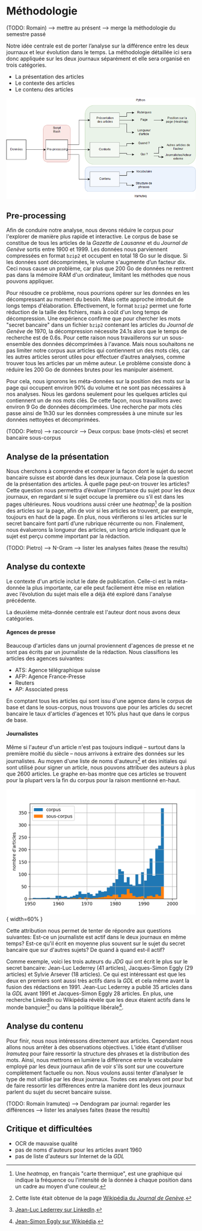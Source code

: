 # Méthodologie

(TODO: Romain)
--> mettre au présent
--> merge la méthodologie du semestre passé

Notre idée centrale est de porter l’analyse sur la différence entre les deux
journaux et leur évolution dans le temps. La méthodologie détaillée ici sera
donc appliquée sur les deux journaux séparément et elle sera organisé en trois
catégories.

  - La présentation des articles
  - Le contexte des articles
  - Le contenu des articles

![Le schéma montre les outils que nous utiliserons dans notre analyse.](methods.png)

## Pre-processing

Afin de conduire notre analyse, nous devons réduire le corpus pour l'explorer de
manière plus rapide et interactive. Le corpus de base se constitue de tous les
articles de la _Gazette de Lausanne_ et du _Journal de Genève_ sortis entre 1900
et 1999. Les données nous parviennent compressées en format `bzip2` et occupent
en total 18 Go sur le disque. Si les données sont décomprimées, le volume
s'augmente d’un facteur dix. Ceci nous cause un problème, car plus que 200 Go de
données ne rentrent pas dans la mémoire RAM d'un ordinateur, limitant les
méthodes que nous pouvons appliquer.

Pour résoudre ce problème, nous pourrions opérer sur les données en les
décompressant au moment du besoin. Mais cette approche  introduit de longs temps
d'élaboration. Effectivement, le format `bzip2` permet une forte réduction de la
taille des fichiers, mais à coût d'un long temps de décompression. Une
expérience confirme que pour chercher les mots "secret bancaire" dans un fichier
`bzip2` contenant les articles du _Journal de Genève_ de 1970, la décompression
nécessite 24.1s alors que le temps de recherche est de 0.6s. Pour cette raison
nous  travaillerons sur un sous-ensemble des données décomprimées à l'avance.
Mais nous souhaitons ne pas limiter notre corpus aux articles qui contiennent un
des mots clés, car les autres articles seront utiles pour effectuer d’autres
analyses, comme trouver tous les articles par un même auteur. Le problème
consiste donc à réduire les 200 Go de données brutes pour les  manipuler
aisément.

Pour cela, nous ignorons les méta-données sur la position des mots sur la page
qui occupent environ 90% du volume et ne sont pas nécessaires à nos analyses.
Nous les gardons seulement pour les quelques articles qui contiennent un de nos
mots clés. De cette façon, nous travaillons avec environ 9 Go de données
décomprimées. Une recherche par mots clés passe ainsi de 1h30 sur les données
compressées à une minute sur les données nettoyées et décomprimées.

(TODO: Pietro)
--> raccourcir
--> Deux corpus: base (mots-clés) et secret bancaire sous-corpus

## Analyse de la présentation

Nous cherchons à comprendre et comparer la façon dont le sujet du secret
bancaire suisse est abordé dans les deux journaux. Cela pose la question de la
présentation des articles. À quelle page peut-on trouver les articles? Cette
question nous permettra d’évaluer l’importance du sujet pour les deux journaux,
en regardant si le sujet occupe la première ou s’il est dans les pages
ultérieures. Nous voudrions aussi créer une _heatmap_[^1] de la position des
articles sur la page, afin de voir si les articles se trouvent, par exemple,
toujours en haut de la page. En plus, nous vérifierons si les articles sur le
secret bancaire font parti d’une rubrique récurrente ou non. Finalement, nous
évaluerons la longueur des articles, un long article indiquant que le sujet est
perçu comme important par la rédaction.

(TODO: Pietro)
--> N-Gram
--> lister les analyses faites (tease the results)


[^1]: Une _heatmap_, en français "carte thermique", est une graphique qui
indique la fréquence ou l'intensité de la donnée à chaque position dans un
cadre au moyen d'une couleur.


## Analyse du contexte

Le contexte d'un article inclut le date de publication. Celle-ci est la
méta-donnée la plus importante, car elle peut facilement être mise en relation
avec l’évolution du sujet mais elle a déjà été exploré dans l'analyse
précédente.

La deuxième méta-donnée centrale est l'auteur dont nous avons deux catégories.

#### Agences de presse

Beaucoup d'articles dans un journal proviennent d'agences de presse et ne sont pas
écrits par un journaliste de la rédaction. Nous classifions les articles des
agences suivantes:

- ATS: Agence télégraphique suisse
- AFP: Agence France-Presse
- Reuters
- AP: Associated press

En comptant tous les articles qui sont issu d'une agence dans le corpus de base
et dans le sous-corpus, nous trouvons que pour les articles du secret bancaire
le taux d'articles d'agences et 10\% plus haut que dans le corpus de base.

#### Journalistes

Même si l'auteur d'un article n'est pas toujours indiqué – surtout dans la
première moitié du siècle – nous arrivons à extraire des données sur les
journalistes. Au moyen d'une liste de noms d'auteurs[^2] et des initiales qui
sont utilisé pour signer un article, nous pouvons attribuer des auteurs à plus
que 2600 articles. Le graphe en-bas montre que ces articles se trouvent pour la
plupart vers la fin du corpus pour la raison mentionné en-haut.

![Articles avec auteur attribué](author_attributed.png){ width=60% }

Cette attribution nous permet de tenter de répondre aux questions suivantes:
Est-ce un journaliste est actif dans le deux journaux en même temps? Est-ce
qu'il écrit en moyenne plus souvent sur le sujet du secret bancaire que sur
d'autres sujets? De quand à quand est-il actif?

Comme exemple, voici les trois auteurs du _JDG_ qui ont écrit le plus sur le
secret bancaire: Jean-Luc Lederrey (41 articles), Jacques-Simon Eggly (29
articles) et Sylvie Arsever (18 articles). Ce qui  est intéressant est que les
deux en premiers sont aussi très actifs dans la _GDL_ et cela même avant la
fusion des rédactions en 1991. Jean-Luc Lederrey a publié 35 articles dans la
_GDL_ avant 1991 et Jacques-Simon Eggly 28 articles. En plus, une recherche
LinkedIn ou Wikipédia révèle que les deux étaient actifs dans le monde banquier[^3]
ou dans la politique libérale[^4].


[^2]: Cette liste était obtenue de la page [Wikipédia du _Journal de
Genève_](https://fr.wikipedia.org/wiki/Journal_de_Gen%C3%A8ve).

[^3]: [Jean-Luc Lederrey sur
LinkedIn](https://ch.linkedin.com/in/lederrey-jean-luc-1456b717).

[^4]: [Jean-Simon Eggly sur
Wikipédia](https://fr.wikipedia.org/wiki/Jacques-Simon_Eggly).


## Analyse du contenu

Pour finir, nous nous intéressons directement aux articles. Cependant nous
allons nous arrêter à des observations objectives. L’idée étant d’utiliser
_Iramuteq_ pour faire ressortir la structure des phrases et la distribution des
mots. Ainsi, nous mettrons en lumière la différence entre le vocabulaire employé
par les deux journaux afin de voir s'ils sont sur une couverture complètement
factuelle ou non. Nous voulons aussi tenter d’analyser le type de mot utilisé
par les deux journaux. Toutes ces analyses ont pour but de faire ressortir les
différences entre la manière dont les deux journaux parlent du sujet du secret
bancaire suisse.

(TODO: Romain Iramuteq)
--> Dendogram par journal: regarder les différences
--> lister les analyses faites (tease the results)

## Critique et difficultées

- OCR de mauvaise qualité
- pas de noms d'auteurs pour les articles avant 1960
- pas de liste d'auteurs sur Internet de la _GDL_
